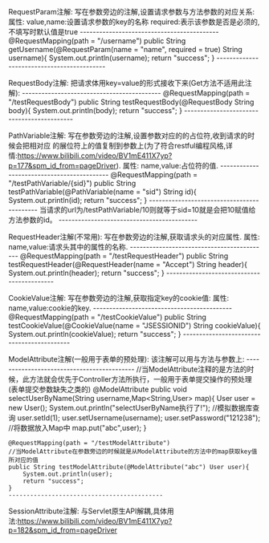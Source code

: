 RequestParam注解:
	写在参数旁边的注解,设置请求参数与方法参数的对应关系:
	属性:
		value,name:设置请求参数的key的名称
		required:表示该参数是否是必须的,不填写时默认值是true
	-------------------------------------------
		@RequestMapping(path = "/username")
		public String getUsername(@RequestParam(name = "name", required = true) String username){
			System.out.println(username);
			return "success";
		}
	-------------------------------------------
	
RequestBody注解:
	把请求体用key=value的形式接收下来(Get方法不适用此注解):
	-------------------------------------------
	@RequestMapping(path = "/testRequestBody")
    public String testRequestBody(@RequestBody String body){
        System.out.println(body);
        return "success";
    }
	-------------------------------------------
	
PathVariable注解:
	写在参数旁边的注解,设置参数对应的的占位符,收到请求的时候会把相对应
		的展位符上的值复制到参数上(为了符合restful编程风格,详情:https://www.bilibili.com/video/BV1mE411X7yp?p=177&spm_id_from=pageDriver).
	属性:
		name,value:占位符的值.
	-------------------------------------------
	@RequestMapping(path = "/testPathVariable/{sid}")
    public String testPathVariable(@PathVariable(name = "sid") String id){
        System.out.println(id);
        return "success";
    }
	-------------------------------------------
	当请求的url为/testPathVariable/10则就等于sid=10就是会把10赋值给方法参数的id。
	-------------------------------------------
	
RequestHeader注解(不常用):
	写在参数旁边的注解,获取请求头的对应属性.
	属性:
		name,value:请求头其中的属性的名称.
	-------------------------------------------
	@RequestMapping(path = "/testRequestHeader")
    public String testRequestHeader(@RequestHeader(name = "Accept") String header){
        System.out.println(header);
        return "success";
    }
	-------------------------------------------
	
CookieValue注解:
	写在参数旁边的注解,获取指定key的cookie值:
	属性:
		name,value:cookie的key.
	-------------------------------------------
	@RequestMapping(path = "/testCookieValue")
    public String testCookieValue(@CookieValue(name = "JSESSIONID") String cookieValue){
        System.out.println(cookieValue);
        return "success";
    }
	-------------------------------------------
	
ModelAttribute注解(一般用于表单的预处理):
	该注解可以用与方法与参数上:
	-------------------------------------------
	 //当ModelAttribute注释的是方法的时候，此方法就会优先于Controller方法所执行，一般用于表单提交操作的预处理(表单提交参数缺失之类的)
    @ModelAttribute
    public void selectUserByName(String username,Map<String,User> map){
        User user  = new User();
        System.out.println("selectUserByName执行了!");
        //模拟数据库查询
        user.setId(1);
        user.setUsername(username);
        user.setPassword("121238");
        //将数据放入Map中
        map.put("abc",user);
    }

    @RequestMapping(path = "/testModelAttribute")
    //当ModelAttribute在参数旁边的时候就是从ModelAttribute的方法中的map获取key值所对应的值
    public String testModelAttribute(@ModelAttribute("abc") User user){
        System.out.println(user);
        return "success";
    }
	-------------------------------------------
	
SessionAttribute注解:
	与Servlet原生API解耦,具体用法:https://www.bilibili.com/video/BV1mE411X7yp?p=182&spm_id_from=pageDriver